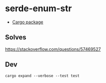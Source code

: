 # serde-enum-str

* [Cargo package](https://crates.io/crates/serde-enum-str)

## Solves

https://stackoverflow.com/questions/57469527

## Dev

```
cargo expand --verbose --test test
```
